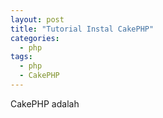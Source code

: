 ```yaml
---
layout: post
title: "Tutorial Instal CakePHP"
categories:
  - php
tags:
  - php
  - CakePHP
---
```


CakePHP adalah
